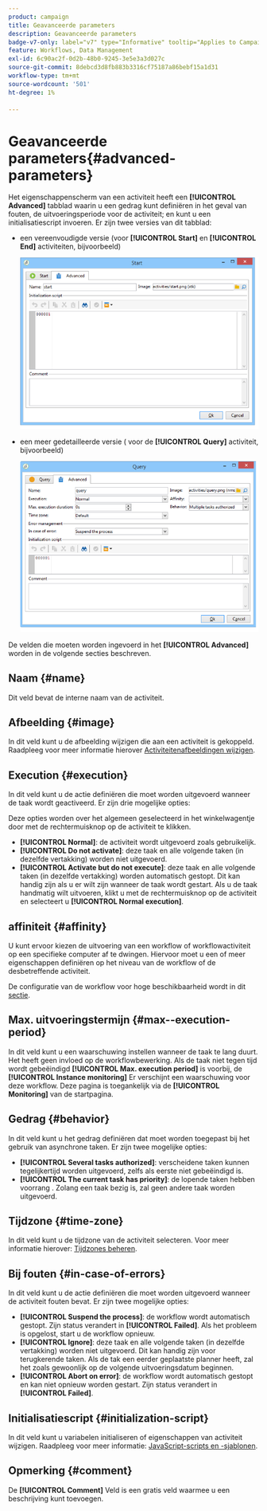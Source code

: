 ```yaml
---
product: campaign
title: Geavanceerde parameters
description: Geavanceerde parameters
badge-v7-only: label="v7" type="Informative" tooltip="Applies to Campaign Classic v7 only"
feature: Workflows, Data Management
exl-id: 6c90ac2f-0d2b-48b0-9245-3e5e3a3d027c
source-git-commit: 8debcd3d8fb883b3316cf75187a86bebf15a1d31
workflow-type: tm+mt
source-wordcount: '501'
ht-degree: 1%

---
```


# Geavanceerde parameters{#advanced-parameters}



Het eigenschappenscherm van een activiteit heeft een **[!UICONTROL Advanced]** tabblad waarin u een gedrag kunt definiëren in het geval van fouten, de uitvoeringsperiode voor de activiteit; en kunt u een initialisatiescript invoeren. Er zijn twee versies van dit tabblad:

* een vereenvoudigde versie (voor **[!UICONTROL Start]** en **[!UICONTROL End]** activiteiten, bijvoorbeeld)

   ![](assets/wf-advanced-basic.png)

* een meer gedetailleerde versie ( voor de **[!UICONTROL Query]** activiteit, bijvoorbeeld)

   ![](assets/wf-advanced-full.png)

De velden die moeten worden ingevoerd in het **[!UICONTROL Advanced]** worden in de volgende secties beschreven.

## Naam {#name}

Dit veld bevat de interne naam van de activiteit.

## Afbeelding {#image}

In dit veld kunt u de afbeelding wijzigen die aan een activiteit is gekoppeld. Raadpleeg voor meer informatie hierover [Activiteitenafbeeldingen wijzigen](managing-activity-images.md).

## Execution {#execution}

In dit veld kunt u de actie definiëren die moet worden uitgevoerd wanneer de taak wordt geactiveerd. Er zijn drie mogelijke opties:

Deze opties worden over het algemeen geselecteerd in het winkelwagentje door met de rechtermuisknop op de activiteit te klikken.

* **[!UICONTROL Normal]**: de activiteit wordt uitgevoerd zoals gebruikelijk.
* **[!UICONTROL Do not activate]**: deze taak en alle volgende taken (in dezelfde vertakking) worden niet uitgevoerd.
* **[!UICONTROL Activate but do not execute]**: deze taak en alle volgende taken (in dezelfde vertakking) worden automatisch gestopt. Dit kan handig zijn als u er wilt zijn wanneer de taak wordt gestart. Als u de taak handmatig wilt uitvoeren, klikt u met de rechtermuisknop op de activiteit en selecteert u **[!UICONTROL Normal execution]**.

## affiniteit {#affinity}

U kunt ervoor kiezen de uitvoering van een workflow of workflowactiviteit op een specifieke computer af te dwingen. Hiervoor moet u een of meer eigenschappen definiëren op het niveau van de workflow of de desbetreffende activiteit.

De configuratie van de workflow voor hoge beschikbaarheid wordt in dit [sectie](../../installation/using/configuring-campaign-server.md#high-availability-workflows-and-affinities).


## Max. uitvoeringstermijn {#max--execution-period}

In dit veld kunt u een waarschuwing instellen wanneer de taak te lang duurt. Het heeft geen invloed op de workflowbewerking. Als de taak niet tegen tijd wordt gebeëindigd **[!UICONTROL Max. execution period]** is voorbij, de **[!UICONTROL Instance monitoring]** Er verschijnt een waarschuwing voor deze workflow. Deze pagina is toegankelijk via de **[!UICONTROL Monitoring]** van de startpagina.

## Gedrag {#behavior}

In dit veld kunt u het gedrag definiëren dat moet worden toegepast bij het gebruik van asynchrone taken. Er zijn twee mogelijke opties:

* **[!UICONTROL Several tasks authorized]**: verscheidene taken kunnen tegelijkertijd worden uitgevoerd, zelfs als eerste niet gebeëindigd is.
* **[!UICONTROL The current task has priority]**: de lopende taken hebben voorrang . Zolang een taak bezig is, zal geen andere taak worden uitgevoerd.

## Tijdzone {#time-zone}

In dit veld kunt u de tijdzone van de activiteit selecteren. Voor meer informatie hierover: [Tijdzones beheren](managing-time-zones.md).

## Bij fouten {#in-case-of-errors}

In dit veld kunt u de actie definiëren die moet worden uitgevoerd wanneer de activiteit fouten bevat. Er zijn twee mogelijke opties:

* **[!UICONTROL Suspend the process]**: de workflow wordt automatisch gestopt. Zijn status verandert in **[!UICONTROL Failed]**. Als het probleem is opgelost, start u de workflow opnieuw.
* **[!UICONTROL Ignore]**: deze taak en alle volgende taken (in dezelfde vertakking) worden niet uitgevoerd. Dit kan handig zijn voor terugkerende taken. Als de tak een eerder geplaatste planner heeft, zal het zoals gewoonlijk op de volgende uitvoeringsdatum beginnen.
* **[!UICONTROL Abort on error]**: de workflow wordt automatisch gestopt en kan niet opnieuw worden gestart. Zijn status verandert in **[!UICONTROL Failed]**.

## Initialisatiescript {#initialization-script}

In dit veld kunt u variabelen initialiseren of eigenschappen van activiteit wijzigen. Raadpleeg voor meer informatie: [JavaScript-scripts en -sjablonen](javascript-scripts-and-templates.md).

## Opmerking {#comment}

De **[!UICONTROL Comment]** Veld is een gratis veld waarmee u een beschrijving kunt toevoegen.
